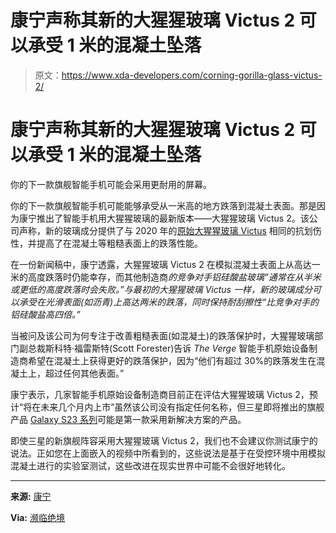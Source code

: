# 康宁声称其新的大猩猩玻璃 Victus 2 可以承受 1 米的混凝土坠落

> 原文：<https://www.xda-developers.com/corning-gorilla-glass-victus-2/>

# 康宁声称其新的大猩猩玻璃 Victus 2 可以承受 1 米的混凝土坠落

你的下一款旗舰智能手机可能会采用更耐用的屏幕。

你的下一款旗舰智能手机可能能够承受从一米高的地方跌落到混凝土表面。那是因为康宁推出了智能手机用大猩猩玻璃的最新版本——大猩猩玻璃 Victus 2。该公司声称，新的玻璃成分提供了与 2020 年的[原始大猩猩玻璃 Victus](https://www.xda-developers.com/corning-gorilla-glass-victus-2m-drop-protection-double-scratch-resistance/) 相同的抗划伤性，并提高了在混凝土等粗糙表面上的跌落性能。

在一份新闻稿中，康宁透露，大猩猩玻璃 Victus 2 在模拟混凝土表面上从高达一米的高度跌落时仍能幸存，而其他制造商*的竞争对手铝硅酸盐玻璃“通常在从半米或更低的高度跌落时会失败。”*与最初的大猩猩玻璃 Victus 一样，新的玻璃成分可以承受在光滑表面(如沥青)上高达两米的跌落，同时保持耐刮擦性*“比竞争对手的铝硅酸盐高四倍。”*

当被问及该公司为何专注于改善粗糙表面(如混凝土)的跌落保护时，大猩猩玻璃部门副总裁斯科特·福雷斯特(Scott Forester)告诉 *The Verge* 智能手机原始设备制造商希望在混凝土上获得更好的跌落保护，因为“他们有超过 30%的跌落发生在混凝土上，超过任何其他表面。”

康宁表示，几家智能手机原始设备制造商目前正在评估大猩猩玻璃 Victus 2，预计“将在未来几个月内上市”虽然该公司没有指定任何名称，但三星即将推出的旗舰产品 [Galaxy S23 系列](https://www.xda-developers.com/samsung-galaxy-s23/)可能是第一款采用新解决方案的产品。

即使三星的新旗舰阵容采用大猩猩玻璃 Victus 2，我们也不会建议你测试康宁的说法。正如您在上面嵌入的视频中所看到的，这些说法是基于在受控环境中用模拟混凝土进行的实验室测试，这些改进在现实世界中可能不会很好地转化。

* * *

**来源:** [康宁](https://www.corning.com/worldwide/en/about-us/news-events/news-releases/2022/11/corning-redefines-tough-with-corning-gorilla-glass-victus-2.html)

**Via:** [濒临绝境](https://www.theverge.com/2022/11/30/23485664/corning-gorilla-glass-victus)